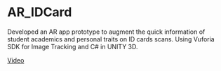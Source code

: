 # AR_IDCard

Developed an AR app prototype to augment the quick information of student academics and personal traits on ID cards scans. Using Vuforia SDK for Image Tracking and C# in UNITY 3D.

[Video](https://www.youtube.com/watch?list=TLGGhYUgIF4hzTEwNDAyMjAyMg&v=6pXV6tGvpKY)
